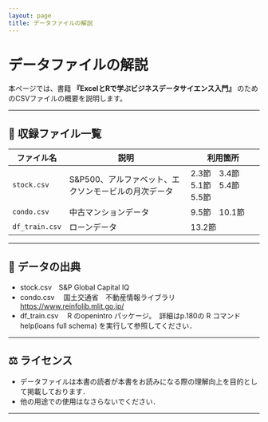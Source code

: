 ```yaml
---
layout: page
title: データファイルの解説
---
```


# データファイルの解説

本ページでは、書籍 **『ExcelとRで学ぶビジネスデータサイエンス入門』** のためのCSVファイルの概要を説明します。  

---

## 📂 収録ファイル一覧

| ファイル名      | 説明                                              |  利用箇所                         |
|-----------------|--------------------------------------------------|----------------------------------|
| `stock.csv`     | S&P500、アルファベット、エクソンモービルの月次データ　| 2.3節　3.4節　5.1節　5.4節　5.5節 |
| `condo.csv`     | 中古マンションデータ                      　　　    | 9.5節　10.1節                    |
| `df_train.csv`  | ローンデータ                                       | 13.2節                           |

---

## 📖 データの出典
- stock.csv　S&P Global Capital IQ
- condo.csv 　国土交通省　不動産情報ライブラリ　https://www.reinfolib.mlit.go.jp/
- df_train.csv　 R のopenintro パッケージ。　詳細はp.180の R コマンドhelp(loans full schema) を実行して参照してください．
---

## ⚖️ ライセンス
- データファイルは本書の読者が本書をお読みになる際の理解向上を目的として掲載しております．
- 他の用途での使用はなさらないでください．

---

